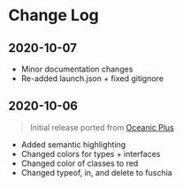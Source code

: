 # Change Log

## 2020-10-07

- Minor documentation changes
- Re-added launch.json + fixed gitignore

## 2020-10-06

> Initial release ported from [Oceanic Plus](https://github.com/marcoms/oceanic-plus)

- Added semantic highlighting
- Changed colors for types + interfaces
- Changed color of classes to red
- Changed typeof, in, and delete to fuschia
